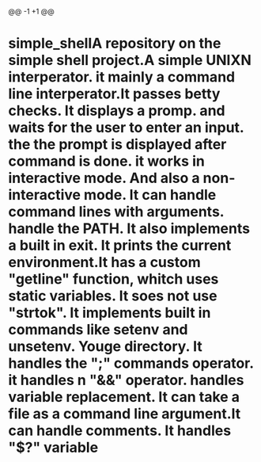 @@ -1 +1 @@
# simple_shellA repository on the simple shell project.A simple UNIXN  interperator. it mainly a command line interperator.It passes betty checks. It displays a promp. and waits for the user to enter an input. the the prompt is displayed after command is done. it works in interactive mode. And also a non-interactive mode. It can handle command lines with arguments. handle the PATH. It also implements a built in exit. It prints the current environment.It has a custom "getline" function, whitch uses static variables. It soes not use "strtok". It implements built in commands like setenv and unsetenv. Youge directory. It handles the ";" commands operator. it handles n "&&" operator. handles variable replacement. It can take a file as a command line argument.It can handle comments. It handles "$?" variable
